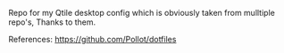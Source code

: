 Repo for my Qtile desktop config which is obviously taken from mulltiple repo's, Thanks to them.

References:
https://github.com/Pollot/dotfiles

